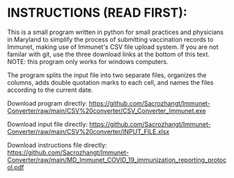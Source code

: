 # INSTRUCTIONS (READ FIRST):




This is a small program written in python for small practices and physicians in Maryland to simplify the process of submitting vaccination records to Immunet, making use of Immunet's CSV file upload system. If you are not familar with git, use the three download links at the bottom of this text. NOTE: this program only works for windows computers.

The program splits the input file into two separate files, organizes the columns, adds double quotation marks to each cell, and names the files according to the current date. 

Download program directly: https://github.com/Sacrozhangt/Immunet-Converter/raw/main/CSV%20converter/CSV_Converter_Immunet.exe

Download input file directly: https://github.com/Sacrozhangt/Immunet-Converter/raw/main/CSV%20converter/INPUT_FILE.xlsx

Download instructions file directly: https://github.com/Sacrozhangt/Immunet-Converter/raw/main/MD_Immunet_COVID_19_immunization_reporting_protocol.pdf
